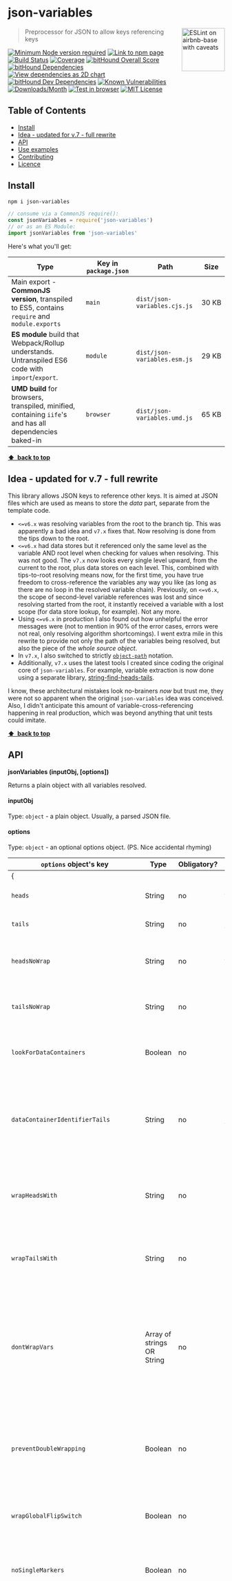 # json-variables

<a href="https://github.com/revelt/eslint-on-airbnb-base-badge" style="float: right; padding: 0 0 20px 20px;"><img src="https://cdn.rawgit.com/revelt/eslint-on-airbnb-base-badge/0c3e46c9/lint-badge.svg" alt="ESLint on airbnb-base with caveats" width="100" align="right"></a>

> Preprocessor for JSON to allow keys referencing keys

[![Minimum Node version required][node-img]][node-url]
[![Link to npm page][npm-img]][npm-url]
[![Build Status][travis-img]][travis-url]
[![Coverage][cov-img]][cov-url]
[![bitHound Overall Score][overall-img]][overall-url]
[![bitHound Dependencies][deps-img]][deps-url]
[![View dependencies as 2D chart][deps2d-img]][deps2d-url]
[![bitHound Dev Dependencies][dev-img]][dev-url]
[![Known Vulnerabilities][vulnerabilities-img]][vulnerabilities-url]
[![Downloads/Month][downloads-img]][downloads-url]
[![Test in browser][runkit-img]][runkit-url]
[![MIT License][license-img]][license-url]

## Table of Contents

<!-- START doctoc generated TOC please keep comment here to allow auto update -->
<!-- DON'T EDIT THIS SECTION, INSTEAD RE-RUN doctoc TO UPDATE -->


- [Install](#install)
- [Idea - updated for v.7 - full rewrite](#idea---updated-for-v7---full-rewrite)
- [API](#api)
- [Use examples](#use-examples)
- [Contributing](#contributing)
- [Licence](#licence)

<!-- END doctoc generated TOC please keep comment here to allow auto update -->

## Install

```bash
npm i json-variables
```

```js
// consume via a CommonJS require():
const jsonVariables = require('json-variables')
// or as an ES Module:
import jsonVariables from 'json-variables'
```

Here's what you'll get:

Type            | Key in `package.json` | Path  | Size
----------------|-----------------------|-------|--------
Main export - **CommonJS version**, transpiled to ES5, contains `require` and `module.exports` | `main`                | `dist/json-variables.cjs.js` | 30&nbsp;KB
**ES module** build that Webpack/Rollup understands. Untranspiled ES6 code with `import`/`export`. | `module`              | `dist/json-variables.esm.js` | 29&nbsp;KB
**UMD build** for browsers, transpiled, minified, containing `iife`'s and has all dependencies baked-in | `browser`            | `dist/json-variables.umd.js` | 65&nbsp;KB

**[⬆ &nbsp;back to top](#)**

## Idea - updated for v.7 - full rewrite

This library allows JSON keys to reference other keys. It is aimed at JSON files which are used as means to store the _data_ part, separate from the template code.

* `<=v6.x` was resolving variables from the root to the branch tip. This was apparently a bad idea and `v7.x` fixes that. Now resolving is done from the tips down to the root.
* `<=v6.x` had data stores but it referenced only the same level as the variable AND root level when checking for values when resolving. This was not good. The `v7.x` now looks every single level upward, from the current to the root, plus data stores on each level. This, combined with tips-to-root resolving means now, for the first time, you have true freedom to cross-reference the variables any way you like (as long as there are no loop in the resolved variable chain). Previously, on `<=v6.x`, the scope of second-level variable references was lost and since resolving started from the root, it instantly received a variable with a lost scope (for data store lookup, for example). Not any more.
* Using `<=v6.x` in production I also found out how unhelpful the error messages were (not to mention in 90% of the error cases, errors were not real, only resolving algorithm shortcomings). I went extra mile in this rewrite to provide not only the path of the variables being resolved, but also the piece of the _whole source object_.
* In `v7.x`, I also switched to strictly [`object-path`](https://www.npmjs.com/package/object-path) notation.
* Additionally, `v7.x` uses the latest tools I created since coding the original core of `json-variables`. For example, variable extraction is now done using a separate library, [string-find-heads-tails](https://github.com/codsen/string-find-heads-tails).

I know, these architectural mistakes look no-brainers _now_ but trust me, they were not so apparent when the original `json-variables` idea was conceived. Also, I didn't anticipate this amount of variable-cross-referencing happening in real production, which was beyond anything that unit tests could imitate.

**[⬆ &nbsp;back to top](#)**

## API

**jsonVariables (inputObj, \[options])**

Returns a plain object with all variables resolved.

#### inputObj

Type: `object` - a plain object. Usually, a parsed JSON file.

#### options

Type: `object` - an optional options object. (PS. Nice accidental rhyming)

`options` object's key         | Type     | Obligatory? | Default     | Description
-------------------------------|----------|-------------|-------------|----------------------
{                              |          |             |             |
`heads`                        | String   | no          | `%%_`       | How do you want to mark the beginning of a variable?
`tails`                        | String   | no          | `_%%`       | How do you want to mark the ending of a variable?
`headsNoWrap`                  | String   | no          | `%%-`       | How do you want to mark the beginning of a variable, which you definitely don't want to be wrapped?
`tailsNoWrap`                  | String   | no          | `-%%`       | How do you want to mark the ending of a variable, which you definitely don't want to be wrapped?
`lookForDataContainers`        | Boolean  | no          | `true`      | You can put a separate dedicated key, named similarly, where the values for variables are placed.
`dataContainerIdentifierTails` | String   | no          | `_data`     | If you do put your variables in dedicated keys besides, those keys will have to be different somehow. We suggest appending a string to the key's name — tell here what string.
`wrapHeadsWith`                | String   | no          | n/a         | We can optionally wrap each resolved string with a string. One to the left is called "heads", please tell what string to use.
`wrapTailsWith`                | String   | no          | n/a         | We can optionally wrap each resolved string with a string. One to the right is called "tails", please tell what string to use.
`dontWrapVars`                | Array of strings OR String | no | n/a | If any of the variables (surrounded by `heads` and `tails`) can be matched by string(s) given here, it won't be wrapped with `wrapHeadsWith` and `wrapTailsWith`. You can put **wildcards** (*) to note zero or more characters.
`preventDoubleWrapping`        | Boolean  | no          | `true`      | If you use `wrapHeadsWith` and `wrapTailsWith`, we can make sure the existing string does not contain these already. It's to prevent double/triple/multiple wrapping.
`wrapGlobalFlipSwitch`         | Boolean  | no          | `true`      | Global flip switch to turn off the variable wrapping function completely, everywhere.
`noSingleMarkers`              | Boolean  | no          | `false`     | If any value in the source object has only and exactly heads or tails: a) do throw mismatched marker error (`true`) or b) don't (`false`)
`resolveToBoolIfAnyValuesContainBool` | Boolean  | no        | `true` | The very first moment Boolean is merged into a string value, it turns the whole value to its value. Permanently. Nothing else matters. When `false` and there's a mix of Strings and Boolaens, Boolean is resolved into empty string. When the value is just a reference marker, upon resolving it will be intact Boolean. This setting is relevant when there's mixing of strings and Booleans - what to do in those cases.
`resolveToFalseIfAnyValuesContainBool` | Boolean  | no       | `true` | When there's a mix of string and Boolean, resolve to `false`, no matter if the first encountered value is `true`. When there's no mix with strings, the value is retained as it was.
`throwWhenNonStringInsertedInString`   | Boolean  | no       | `false`| By default, if you want you can put objects as values into a string, you'll get `text text ... [object Object] text text ...`. If you want the renderer to `throw` an error instead when this happens, set this setting's key to `true`.
}                              |          |             |             |

**Defaults**:

```js
{
  heads: '%%_',
  tails: '_%%',
  headsNoWrap: '%%-',
  tailsNoWrap: '-%%',
  lookForDataContainers: true,
  dataContainerIdentifierTails: '_data',
  wrapHeadsWith: '',
  wrapTailsWith: '',
  dontWrapVars: [],
  preventDoubleWrapping: true,
  wrapGlobalFlipSwitch: true,
  noSingleMarkers: false,
  resolveToBoolIfAnyValuesContainBool: true,
  resolveToFalseIfAnyValuesContainBool: true,
  throwWhenNonStringInsertedInString: false
}
```

**[⬆ &nbsp;back to top](#)**

## Use examples

If you don't care how to mark the variables, use my notation, `%%_`, to mark a beginning of a variable (further called _heads_) and `_%%` to mark ending (further called _tails_).

Check this:

```js
const jv = require('json-variables')
var res = jv(
  {
    a: 'some text %%_var1_%% more text %%_var2_%%',
    b: 'something',
    var1: 'value1',
    var2: 'value2'
  }
)
console.log('res = ' + JSON.stringify(res, null, 4))
// ==> {
//       a: 'some text value1 more text value2',
//       b: 'something',
//       var1: 'value1',
//       var2: 'value2'
//     }
```

You can declare your way to mark variables, your own _heads_ and _tails_. For example, `{` and `}`:

```js
const jv = require('json-variables')
var res = jv(
  {
    a: 'some text {var1} more text {var2}',
    b: 'something',
    var1: 'value1',
    var2: 'value2'
  },
  {
    heads: '{', tails: '}'
  }
)
console.log('res = ' + JSON.stringify(res, null, 4))
// => {
//      a: 'some text value1 more text value2',
//      b: 'something',
//      var1: 'value1',
//      var2: 'value2'
//    }
```

You can also wrap all resolved variables with strings, a new pair of _heads_ and _tails_, using `opts.wrapHeadsWith` and `opts.wrapTailsWith`. For example, bake some Java, wrap your variables with `${` and `}`:

```js
const jv = require('json-variables')
var res = jv(
  {
    a: 'some text %%_var1_%% more text %%_var2_%%',
    b: 'something',
    var1: 'value1',
    var2: 'value2'
  },
  {
    wrapHeadsWith: '${',
    wrapTailsWith: '}',
    dontWrapVars: ['*zzz', '*3', '*6']
  }
)
console.log('res = ' + JSON.stringify(res, null, 4))
// => {
//      a: 'some text ${value1} more text ${value2}',
//      b: 'something',
//      var1: 'value1',
//      var2: 'value2'
//    }
```

If variables reference keys which have values that reference other keys, that's fine. Just ensure there's _no closed loop_. Otherwise, renderer will `throw` and error.

```js
const jv = require('json-variables')
var res = jv({
  a: '%%_b_%%',
  b: '%%_c_%%',
  c: '%%_d_%%',
  d: '%%_e_%%',
  e: '%%_b_%%'
})
console.log('res = ' + JSON.stringify(res, null, 4))
// THROWS because "e" loops to "b" forming an infinite loop.
```
This one's OK:

```js
const jv = require('json-variables')
var res = jv({
  a: '%%_b_%%',
  b: '%%_c_%%',
  c: '%%_d_%%',
  d: '%%_e_%%',
  e: 'zzz'
})
console.log('res = ' + JSON.stringify(res, null, 4))
// => {
//      a: 'zzz',
//      b: 'zzz',
//      c: 'zzz',
//      d: 'zzz',
//      e: 'zzz'
//    }
```

Variables can also reference deeper levels within objects and arrays — just put dot like `variable.key.subkey`:

```js
const jv = require('json-variables')
var res = jv(
  {
    a: 'some text %%_var1.key1_%% more text %%_var2.key2_%%',
    b: 'something',
    var1: {key1: 'value1'},
    var2: {key2: 'value2'}
  },
  {
    wrapHeadsWith: '%%=',
    wrapTailsWith: '=%%',
    dontWrapVars: ['*zzz', '*3', '*6']
  }
)
console.log('res = ' + JSON.stringify(res, null, 4))
// => {
//      a: 'some text %%=value1=%% more text %%=value2=%%',
//      b: 'something',
//      var1: {key1: 'value1'},
//      var2: {key2: 'value2'}
//    }
```

**[⬆ &nbsp;back to top](#)**

### Data containers

Data-wise, if you looked at a higher level, it might appear clunky to put values as _separate values_, like in examples above. Saving you time scrolling up, check this out:

```js
{
  a: 'some text %%_var1_%% more text %%_var2_%%',
  b: 'something',
  var1: 'value1',
  var2: 'value2'
}
```

Does this look like clean data arrangement? Hell no. It's convoluted and nasty. The keys `var1` and `var2` are not of the same status as an `a` and `b`, therefore can't be mashed together at the same level, can it?

What if we placed all key's `a` variables within a separate key, `a_data` — it starts with the same letter, so it will end up being nearby the `a` after sorting. Observe:

```js
{
  a: 'some text %%_var1_%% more text %%_var2_%%',
  a_data: {
    var1: 'value1',
    var2: 'value2'
  },
  b: 'something'
}
```

That's better, isn't it? I think so too.

To set this up, you can rely on my default way of naming data keys (appending `_data`) or you can customise how to call data keys using `opts.dataContainerIdentifierTails`. On the other hand, you can also turn off this function completely via `opts.lookForDataContainers` and force all values to be the keys at the same level as the current variable's key.

```js
const jv = require('json-variables')
var res = jv(
  {
    a: 'some text %%_var1_%% more text %%_var3_%%.',
    a_data: {
      var1: 'value1',
      var3: '333333'
    },
    b: 'something'
  }
)
console.log('res = ' + JSON.stringify(res, null, 4))
// => {
//      a: 'some text value1 more text 333333.',
//      b: 'something',
//      a_data: {
//        var1: 'value1',
//        var3: '333333'
//      }
//    }
```

Data container keys can also contain objects or arrays. Just query the whole path:

```js
const jv = require('json-variables')
var res = jv(
  {
    a: 'some text %%_var1.key1.key2.key3_%% more text %%_var3_%%.',
    a_data: {
      var1: {key1: {key2: {key3: 'value1'}}},
      var3: '333333'
    },
    b: 'something'
  }
)
console.log('res = ' + JSON.stringify(res, null, 4))
// => {
//      a: 'some text value1 more text 333333.',
//      b: 'something',
//      a_data: {
//        var1: {key1: {key2: {key3: 'value1'}}},
//        var3: '333333'
//      }
//    }
```

**[⬆ &nbsp;back to top](#)**

### Ignores with wildcards

You can ignore the wrapping on any keys by supplying their name patterns in the options array, `dontWrapVars` value. It can be array or string and also it can contain wildcards:

```js
const jv = require('json-variables')
var res = jv(
  {
    a: '%%_b_%%',
    b: '%%_c_%%',
    c: 'val'
  },
  {
    wrapHeadsWith: '{',
    wrapTailsWith: '}',
    dontWrapVars: ['b*', 'c*']
  }
)
console.log('res = ' + JSON.stringify(res, null, 4))
// => {
//      a: 'val', <<< didn't get wrapped
//      b: 'val', <<< also didn't get wrapped
//      c: 'val'
//    }
```

**[⬆ &nbsp;back to top](#)**

### Wrapping

**Challenge:**

> How do you wrap one instance of a variable, but not another, when both are in the same string?

**Solution**: Alternative `heads` and `tails`, which are always non-wrapping: `opts.headsNoWrap` and `opts.tailsNoWrap`. Default values are: `%%-` and `-%%`. You can customise them to anything you want.

For example:

```json
{
  "key": "%%-firstName-%% will not get wrapped but this one will: %%_firstName_%%",
  "firstName": "John"
}
```

When processed with options `{ wrapHeadsWith: '{{ ', wrapTailsWith: ' }}' }`, it will be:

```json
{
  "key": "John will not get wrapped but this one will: {{ John }}",
  "firstName": "John"
}
```

**[⬆ &nbsp;back to top](#)**

#### In practice:

Wrapping of the variables is an essential feature when working with data structures that need to be adapted for both back-end and front-end. For the development, preview build you might want `John` as a first name, but for back-end build, you might want `{{ user.firstName }}`.

The following example shows how to "bake" HTML sprinkled with [Nunjucks](https://mozilla.github.io/nunjucks/templating.html) notation (or any members of Jinja-like templating languages that use double curly braces):

HTML template:
```html
<div>{{ hero_title_wrapper }}</div>
```

JSON for DEV build (a preview build to check how everything looks):
```json
{
  "hero_title_wrapper": "%%_hero_title_%%",
  "hero_title": "Hi %%_first_name_%%, check out our seasonal offers!",
  "hero_title_alt": "Hi, check out our seasonal offers!",
  "first_name": "John"
}
```

In the above, `hero_title_wrapper` basically redirects to `hero_title`, which pulls `John` as a first name. The alternative title's text is used when `first_name` is missing.

JSON for PROD version is minimal, only overwriting what's different/new (to keep it DRY):

```json
{
  "first_name": "user.firstName"
}
```

We'll process the [merged](https://www.npmjs.com/package/object-merge-advanced) object of DEV and PROD JSON contents using `{ wrapHeadsWith: '{{ ', wrapTailsWith: ' }}' }`, which instructs to wrap any resolved variables with `{{ ` and ` }}`.

In the end, our baked HTML template, ready to be put on the back-end will look like:
```html
<div>{{ user.firstName }}, check out our seasonal offers!</div>
```

So far so good, but what happens if we want to add a check, does `first_name` exist? Again in a Nunjucks templating language, it would be something like:

content JSON for PROD build:
```json
{
  "hero_title_wrapper": "{% if %%_first_name_%% %}%%_hero_title_%%{% else %}%%_hero_title_alt_%%{% endif %}",
  "first_name": "user.firstName"
}
```

with intention to bake the following HTML:

HTML template:
```html
<div>{% if user.firstName %}Hi {{ user.firstName }}, check out our seasonal offers!{% else %}Hi, check out our seasonal offers!{% endif %}</div>
```

Now notice that in the example above, the first `first_name` does not need to be wrapped with `{{` and `}}` because it's already in a Nunjucks statement, but the second one _does need to be wrapped_.

You solve this by using non-wrapping `heads` and `tails`. Keeping default values `opts.wrapHeadsWith` and `opts.wrapTailsWith` it would look like:

content JSON for PROD build:
```json
{
  "hero_title_wrapper": "{% if %%-first_name-%% %}%%_hero_title_%%{% else %}%%_hero_title_alt_%%{% endif %}",
  "first_name": "user.firstName"
}
```

Notice `%%-first_name-%%` above. The non-wrapping heads and tails instruct the program to **skip wrapping, no matter what**.

**[⬆ &nbsp;back to top](#)**

### Mixing Booleans and strings

Very often, in email templating, the inactive modules are marked with Boolean `false`. When modules have content, they are marked with strings. There are cases when you want to resolve the whole variable to Boolean if upon resolving you end up with a mix of strings and Booleans.

When `opts.resolveToBoolIfAnyValuesContainBool` is set to `true` (default), it will always resolve to the value of the first encountered Boolean value. When set to `false`, it will resolve Booleans to empty strings.

When `opts.resolveToFalseIfAnyValuesContainBool` and `opts.resolveToBoolIfAnyValuesContainBool` are set to `true` (both defaults), every mix of string(s) and Boolean(s) will resolve to Boolean `false`. If `opts.resolveToBoolIfAnyValuesContainBool` is set to false, but `opts.resolveToFalseIfAnyValuesContainBool` to true, the mixes of strings and Booleans will resolve to the value of the first encountered Boolean variable's value.

Observe:

```js
var res = jv(
  {
    a: 'zzz %%_b_%% zzz',
    b: true
  }
)
console.log('res = ' + JSON.stringify(res, null, 4))
// => {
//      a: false, // <<< It's because opts.resolveToFalseIfAnyValuesContainBool is default, true
//      b: true
//    }
```

```js
var res = jv(
  {
    a: 'zzz %%_b_%% zzz',
    b: true
  },
  {
    resolveToFalseIfAnyValuesContainBool: false
  }
)
console.log('res = ' + JSON.stringify(res, null, 4))
// => {
//      a: true, <<< It's because we have a mix of string and Boolean, and first encountered Boolean value is `true`
//      b: true
//    }
```

**[⬆ &nbsp;back to top](#)**

## Contributing

* If you **want a new feature** in this package or you would like us to change some of its functionality, raise an [issue on this repo](https://github.com/codsen/json-variables/issues).

* If you tried to use this library but it misbehaves, or **you need an advice setting it up**, and its readme doesn't make sense, just document it and raise an [issue on this repo](https://github.com/codsen/json-variables/issues).

* If you would like to **add or change some features**, just fork it, hack away, and file a pull request. We'll do our best to merge it quickly. Code style is `airbnb-base`, only without semicolons. If you use a good code editor, it will pick up the established ESLint setup.

**[⬆ &nbsp;back to top](#)**

## Licence

MIT License (MIT)

Copyright © 2018 Codsen Ltd, Roy Revelt


[node-img]: https://img.shields.io/node/v/json-variables.svg?style=flat-square&label=works%20on%20node
[node-url]: https://www.npmjs.com/package/json-variables

[npm-img]: https://img.shields.io/npm/v/json-variables.svg?style=flat-square&label=release
[npm-url]: https://www.npmjs.com/package/json-variables

[travis-img]: https://img.shields.io/travis/codsen/json-variables.svg?style=flat-square
[travis-url]: https://travis-ci.org/codsen/json-variables

[cov-img]: https://coveralls.io/repos/github/codsen/json-variables/badge.svg?style=flat-square?branch=master
[cov-url]: https://coveralls.io/github/codsen/json-variables?branch=master

[overall-img]: https://img.shields.io/bithound/code/github/codsen/json-variables.svg?style=flat-square
[overall-url]: https://www.bithound.io/github/codsen/json-variables

[deps-img]: https://img.shields.io/bithound/dependencies/github/codsen/json-variables.svg?style=flat-square
[deps-url]: https://www.bithound.io/github/codsen/json-variables/master/dependencies/npm

[deps2d-img]: https://img.shields.io/badge/deps%20in%202D-see_here-08f0fd.svg?style=flat-square
[deps2d-url]: http://npm.anvaka.com/#/view/2d/json-variables

[dev-img]: https://img.shields.io/bithound/devDependencies/github/codsen/json-variables.svg?style=flat-square
[dev-url]: https://www.bithound.io/github/codsen/json-variables/master/dependencies/npm

[vulnerabilities-img]: https://snyk.io/test/github/codsen/json-variables/badge.svg?style=flat-square
[vulnerabilities-url]: https://snyk.io/test/github/codsen/json-variables

[downloads-img]: https://img.shields.io/npm/dm/json-variables.svg?style=flat-square
[downloads-url]: https://npmcharts.com/compare/json-variables

[runkit-img]: https://img.shields.io/badge/runkit-test_in_browser-a853ff.svg?style=flat-square
[runkit-url]: https://npm.runkit.com/json-variables

[license-img]: https://img.shields.io/npm/l/json-variables.svg?style=flat-square
[license-url]: https://github.com/codsen/json-variables/blob/master/license.md
